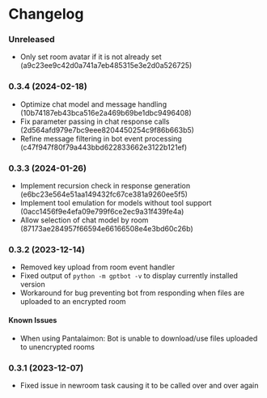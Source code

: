 # Changelog

### Unreleased

* Only set room avatar if it is not already set (a9c23ee9c42d0a741a7eb485315e3e2d0a526725)

### 0.3.4 (2024-02-18)

* Optimize chat model and message handling (10b74187eb43bca516e2a469b69be1dbc9496408)
* Fix parameter passing in chat response calls (2d564afd979e7bc9eee8204450254c9f86b663b5)
* Refine message filtering in bot event processing (c47f947f80f79a443bbd622833662e3122b121ef)

### 0.3.3 (2024-01-26)

* Implement recursion check in response generation (e6bc23e564e51aa149432fc67ce381a9260ee5f5)
* Implement tool emulation for models without tool support (0acc1456f9e4efa09e799f6ce2ec9a31f439fe4a)
* Allow selection of chat model by room (87173ae284957f66594e66166508e4e3bd60c26b)

### 0.3.2 (2023-12-14)

* Removed key upload from room event handler
* Fixed output of `python -m gptbot -v` to display currently installed version
* Workaround for bug preventing bot from responding when files are uploaded to an encrypted room

#### Known Issues

* When using Pantalaimon: Bot is unable to download/use files uploaded to unencrypted rooms

### 0.3.1 (2023-12-07)

* Fixed issue in newroom task causing it to be called over and over again